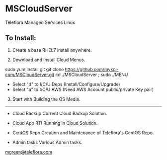 # MSCloudServer
Teleflora Managed Services Linux

To Install:
----------

1. Create a base RHEL7 install anywhere.

2. Download and Install Cloud Menus.

sudo yum install git
git clone https://github.com/mykol-com/MSCloudServer.git
cd ./MSCloudServer ; sudo ./MENU

- Select "d" to I/C/U Deps (Install/Configure/Upgrade)
- Select "a" to I/C/U AWS (Need AWS Account public/private Key pair)

3. Start with Building the OS Media.

---------
- Cloud Backup
Current Cloud Backup Solution.

- Cloud App
RTI Running in Cloud Solution.

- CentOS Repo
Creation and Maintenance of Teleflora's CentOS Repo.

- Admin tasks
Various Admin tasks.

mgreen@teleflora.com
